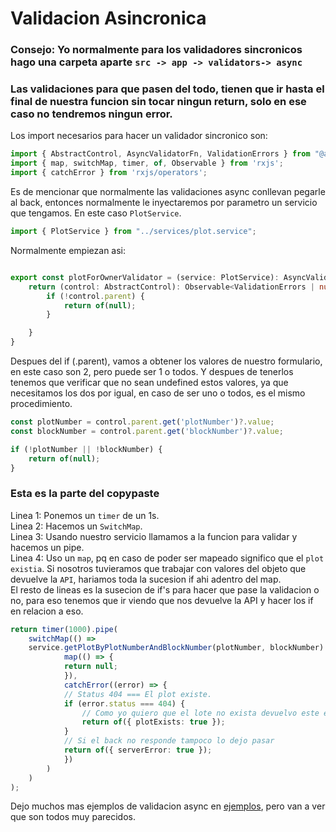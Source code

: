 # Validacion Asincronica

### Consejo: Yo normalmente para los validadores sincronicos hago una carpeta aparte `src -> app -> validators-> async`

### Las validaciones para que pasen del todo, tienen que ir hasta el final de nuestra funcion sin tocar ningun return, solo en ese caso no tendremos ningun error.

Los import necesarios para hacer un validador sincronico son:
```ts
import { AbstractControl, AsyncValidatorFn, ValidationErrors } from "@angular/forms";
import { map, switchMap, timer, of, Observable } from 'rxjs';
import { catchError } from 'rxjs/operators';
```

Es de mencionar que normalmente las validaciones async conllevan pegarle al back, entonces normalmente le inyectaremos por parametro un servicio que tengamos. En este caso `PlotService`.
```ts
import { PlotService } from "../services/plot.service";
```

Normalmente empiezan asi:
```ts

export const plotForOwnerValidator = (service: PlotService): AsyncValidatorFn => {
    return (control: AbstractControl): Observable<ValidationErrors | null> => {
        if (!control.parent) {
            return of(null);
        }

    }
}
```

Despues del if (.parent), vamos a obtener los valores de nuestro formulario, en este caso son 2, pero puede ser 1 o todos. Y despues de tenerlos tenemos que verificar que no sean undefined estos valores, ya que necesitamos los dos por igual, en caso de ser uno o todos, es el mismo procedimiento.
```ts
const plotNumber = control.parent.get('plotNumber')?.value;
const blockNumber = control.parent.get('blockNumber')?.value;

if (!plotNumber || !blockNumber) {
    return of(null);
}
```

### Esta es la parte del copypaste

Linea 1: Ponemos un `timer` de un 1s. <br>
Linea 2: Hacemos un `SwitchMap`. <br>
Linea 3: Usando nuestro servicio llamamos a la funcion para validar y hacemos un pipe. <br>
Linea 4: Uso un `map`, pq en caso de poder ser mapeado significo que el `plot existia`. Si nosotros tuvieramos que trabajar con valores del objeto que devuelve la `API`, hariamos toda la sucesion if ahi adentro del map.<br>
El resto de lineas es la susecion de if's para hacer que pase la validacion o no, para eso tenemos que ir viendo que nos devuelve la API y hacer los if en relacion a eso.

```ts
return timer(1000).pipe(
    switchMap(() =>
    service.getPlotByPlotNumberAndBlockNumber(plotNumber, blockNumber).pipe(
            map(() => {
            return null;
            }),
            catchError((error) => {
            // Status 404 === El plot existe.
            if (error.status === 404) {
                // Como yo quiero que el lote no exista devuelvo este error
                return of({ plotExists: true }); 
            }
            // Si el back no responde tampoco lo dejo pasar
            return of({ serverError: true });
            })
        )
    )
);
```

Dejo muchos mas ejemplos de validacion async en <a href="/ValidacionAsinc/validacionAsinc.md">ejemplos</a>, pero van a ver que son todos muy parecidos.
